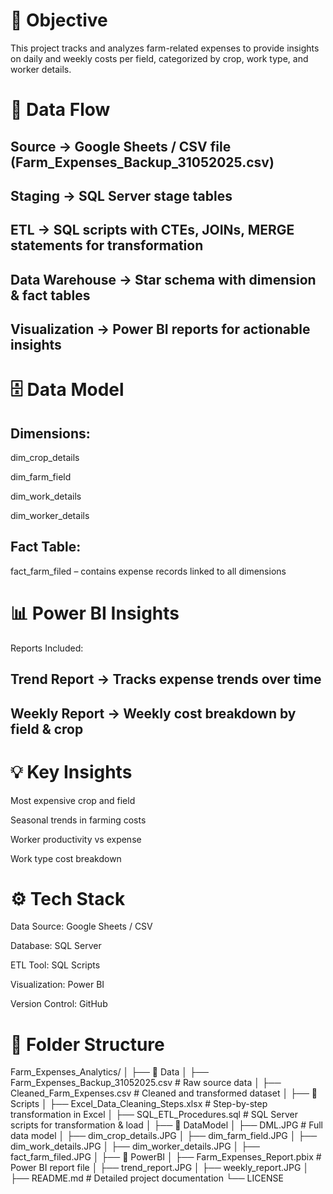 # 📌 Objective

This project tracks and analyzes farm-related expenses to provide insights on daily and weekly costs per field, categorized by crop, work type, and worker details.

# 🔹 Data Flow

## Source → Google Sheets / CSV file (Farm_Expenses_Backup_31052025.csv)

## Staging → SQL Server stage tables

## ETL → SQL scripts with CTEs, JOINs, MERGE statements for transformation

## Data Warehouse → Star schema with dimension & fact tables

## Visualization → Power BI reports for actionable insights

# 🗄 Data Model

## Dimensions:

dim_crop_details

dim_farm_field

dim_work_details

dim_worker_details

## Fact Table:

fact_farm_filed – contains expense records linked to all dimensions

# 📊 Power BI Insights
Reports Included:

## Trend Report → Tracks expense trends over time

## Weekly Report → Weekly cost breakdown by field & crop

# 💡 Key Insights
Most expensive crop and field

Seasonal trends in farming costs

Worker productivity vs expense

Work type cost breakdown

# ⚙️ Tech Stack
Data Source: Google Sheets / CSV

Database: SQL Server

ETL Tool: SQL Scripts

Visualization: Power BI

Version Control: GitHub

# 📂 Folder Structure
Farm_Expenses_Analytics/
│
├── 📂 Data
│   ├── Farm_Expenses_Backup_31052025.csv           # Raw source data
│   ├── Cleaned_Farm_Expenses.csv                   # Cleaned and transformed dataset
│
├── 📂 Scripts
│   ├── Excel_Data_Cleaning_Steps.xlsx               # Step-by-step transformation in Excel
│   ├── SQL_ETL_Procedures.sql                       # SQL Server scripts for transformation & load
│
├── 📂 DataModel
│   ├── DML.JPG                                      # Full data model
│   ├── dim_crop_details.JPG
│   ├── dim_farm_field.JPG
│   ├── dim_work_details.JPG
│   ├── dim_worker_details.JPG
│   ├── fact_farm_filed.JPG
│
├── 📂 PowerBI
│   ├── Farm_Expenses_Report.pbix                    # Power BI report file
│   ├── trend_report.JPG
│   ├── weekly_report.JPG
│
├── README.md                                        # Detailed project documentation
└── LICENSE

